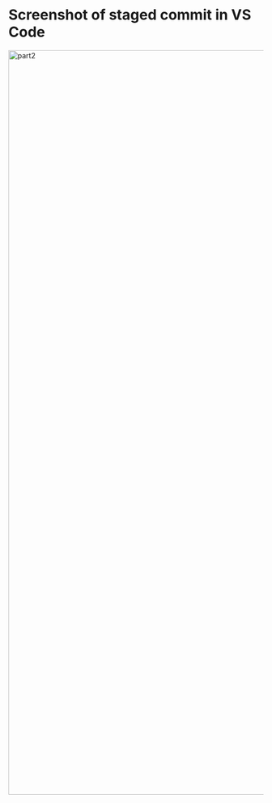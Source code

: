 # Screenshot of staged commit in VS Code

<img width="1470" alt="part2" src="https://github.com/user-attachments/assets/b3369777-fe8a-4661-aaaf-04d4950e7ead" />




